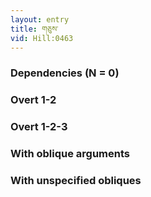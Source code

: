```yaml
---
layout: entry
title: གཅུས་
vid: Hill:0463
---
```

### Dependencies (N = 0)


### Overt 1-2


### Overt 1-2-3


### With oblique arguments


### With unspecified obliques
